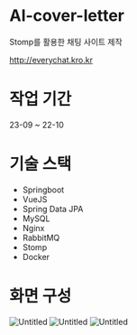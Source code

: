 # AI-cover-letter
Stomp를 활용한 채팅 사이트 제작

http://everychat.kro.kr


# 작업 기간
23-09 ~ 22-10


# 기술 스택
- Springboot
- VueJS
- Spring Data JPA
- MySQL
- Nginx
- RabbitMQ
- Stomp
- Docker


# 화면 구성
![Untitled](https://prod-files-secure.s3.us-west-2.amazonaws.com/f7f22c21-800d-4da6-b7d3-690f0bbe4885/97d86879-627e-48f7-ba23-a66a277e13e3/Untitled.png)
![Untitled](https://prod-files-secure.s3.us-west-2.amazonaws.com/f7f22c21-800d-4da6-b7d3-690f0bbe4885/bcdb68cd-e1a4-4553-b88e-8fef0aa7ab11/Untitled.png)
![Untitled](https://prod-files-secure.s3.us-west-2.amazonaws.com/f7f22c21-800d-4da6-b7d3-690f0bbe4885/2be6c471-f85c-41ca-bf73-e38af4fbe103/Untitled.png)
